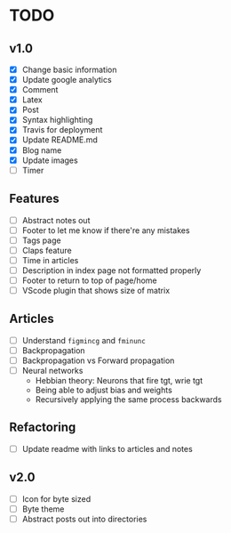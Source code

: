 # TODO

## v1.0

- [x] Change basic information
- [x] Update google analytics
- [x] Comment
- [x] Latex
- [x] Post
- [x] Syntax highlighting
- [x] Travis for deployment
- [x] Update README.md
- [x] Blog name
- [x] Update images
- [ ] Timer

## Features

- [ ] Abstract notes out
- [ ] Footer to let me know if there're any mistakes
- [ ] Tags page
- [ ] Claps feature
- [ ] Time in articles
- [ ] Description in index page not formatted properly
- [ ] Footer to return to top of page/home
- [ ] VScode plugin that shows size of matrix

## Articles
- [ ] Understand `figmincg` and `fminunc`
- [ ] Backpropagation
- [ ] Backpropagation vs Forward propagation
- [ ] Neural networks
    - Hebbian theory: Neurons that fire tgt, wrie tgt
    - Being able to adjust bias and weights
    - Recursively applying the same process backwards

## Refactoring
- [ ] Update readme with links to articles and notes

## v2.0

- [ ] Icon for byte sized
- [ ] Byte theme
- [ ] Abstract posts out into directories
